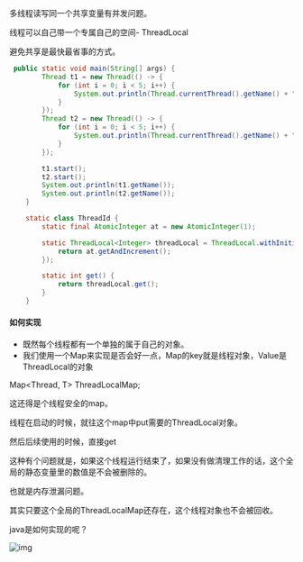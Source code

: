 多线程读写同一个共享变量有并发问题。

线程可以自己带一个专属自己的空间- ThreadLocal

避免共享是最快最省事的方式。



```java
 public static void main(String[] args) {
        Thread t1 = new Thread(() -> {
            for (int i = 0; i < 5; i++) {
                System.out.println(Thread.currentThread().getName() + "-" + ThreadId.get());
            }
        });
        Thread t2 = new Thread(() -> {
            for (int i = 0; i < 5; i++) {
                System.out.println(Thread.currentThread().getName() + "-" + ThreadId.get());
            }
        });

        t1.start();
        t2.start();
        System.out.println(t1.getName());
        System.out.println(t2.getName());
    }

    static class ThreadId {
        static final AtomicInteger at = new AtomicInteger(1);

        static ThreadLocal<Integer> threadLocal = ThreadLocal.withInitial(() -> {
            return at.getAndIncrement();
        });

        static int get() {
            return threadLocal.get();
        }
    }
```





#### 如何实现

- 既然每个线程都有一个单独的属于自己的对象。
- 我们使用一个Map来实现是否会好一点，Map的key就是线程对象，Value是ThreadLocal的对象

Map<Thread, T> ThreadLocalMap;

这还得是个线程安全的map。

线程在启动的时候，就往这个map中put需要的ThreadLocal对象。

然后后续使用的时候，直接get

这种有个问题就是，如果这个线程运行结束了，如果没有做清理工作的话，这个全局的静态变量里的数值是不会被删除的。

也就是内存泄漏问题。

其实只要这个全局的ThreadLocalMap还存在，这个线程对象也不会被回收。





java是如何实现的呢？

![img](https://static001.geekbang.org/resource/image/3c/02/3cb0a8f15104848dec63eab269bac302.png)


